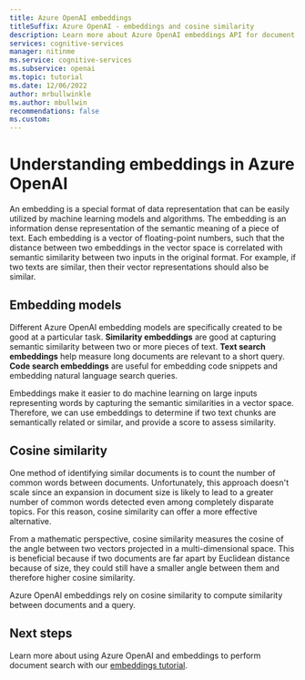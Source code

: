 ```yaml
---
title: Azure OpenAI embeddings
titleSuffix: Azure OpenAI - embeddings and cosine similarity
description: Learn more about Azure OpenAI embeddings API for document search and cosine similarity
services: cognitive-services
manager: nitinme
ms.service: cognitive-services
ms.subservice: openai
ms.topic: tutorial
ms.date: 12/06/2022
author: mrbullwinkle
ms.author: mbullwin
recommendations: false
ms.custom:
---
```


# Understanding embeddings in Azure OpenAI

An embedding is a special format of data representation that can be easily utilized by machine learning models and algorithms. The embedding is an information dense representation of the semantic meaning of a piece of text. Each embedding is a vector of floating-point numbers, such that the distance between two embeddings in the vector space is correlated with semantic similarity between two inputs in the original format. For example, if two texts are similar, then their vector representations should also be similar.

## Embedding models

Different Azure OpenAI embedding models are specifically created to be good at a particular task. **Similarity embeddings** are good at capturing semantic similarity between two or more pieces of text. **Text search embeddings** help measure long documents are relevant to a short query. **Code search embeddings** are useful for embedding code snippets and embedding natural language search queries.

Embeddings make it easier to do machine learning on large inputs representing words by capturing the semantic similarities in a vector space. Therefore, we can use embeddings to determine if two text chunks are semantically related or similar, and provide a score to assess similarity.

## Cosine similarity

One method of identifying similar documents is to count the number of common words between documents. Unfortunately, this approach doesn't scale since an expansion in document size is likely to lead to a greater number of common words detected even among completely disparate topics. For this reason, cosine similarity can offer a more effective alternative.

From a mathematic perspective, cosine similarity measures the cosine of the angle between two vectors projected in a multi-dimensional space. This is beneficial because if two documents are far apart by Euclidean distance because of size, they could still have a smaller angle between them and therefore higher cosine similarity.

Azure OpenAI embeddings rely on cosine similarity to compute similarity between documents and a query.

## Next steps

Learn more about using Azure OpenAI and embeddings to perform document search with our [embeddings tutorial](../tutorials/embeddings.md).
